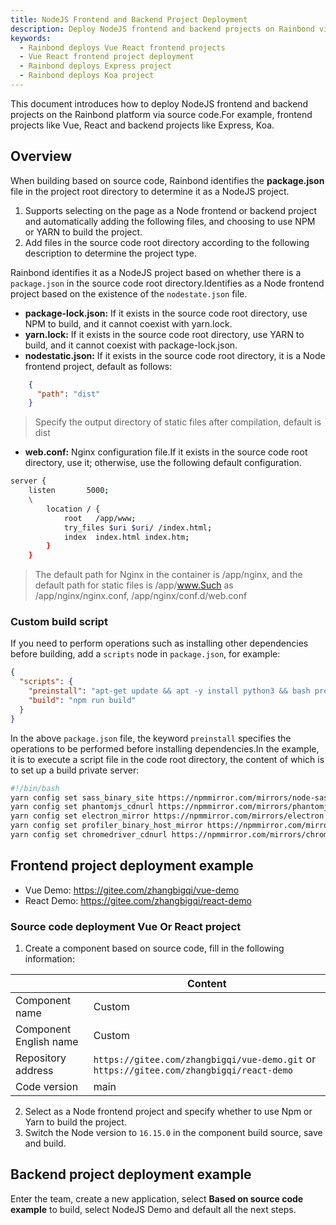 ```yaml
---
title: NodeJS Frontend and Backend Project Deployment
description: Deploy NodeJS frontend and backend projects on Rainbond via source code.For example, frontend projects like Vue, React and backend projects like Express, Koa.
keywords:
  - Rainbond deploys Vue React frontend projects
  - Vue React frontend project deployment
  - Rainbond deploys Express project
  - Rainbond deploys Koa project
---
```


This document introduces how to deploy NodeJS frontend and backend projects on the Rainbond platform via source code.For example, frontend projects like Vue, React and backend projects like Express, Koa.

## Overview

When building based on source code, Rainbond identifies the **package.json** file in the project root directory to determine it as a NodeJS project.

1. Supports selecting on the page as a Node frontend or backend project and automatically adding the following files, and choosing to use NPM or YARN to build the project.
2. Add files in the source code root directory according to the following description to determine the project type.

Rainbond identifies it as a NodeJS project based on whether there is a `package.json` in the source code root directory.Identifies as a Node frontend project based on the existence of the `nodestate.json` file.

- **package-lock.json:** If it exists in the source code root directory, use NPM to build, and it cannot coexist with yarn.lock.
- **yarn.lock:** If it exists in the source code root directory, use YARN to build, and it cannot coexist with package-lock.json.
- **nodestatic.json:** If it exists in the source code root directory, it is a Node frontend project, default as follows:

```json
    {
      "path": "dist"
    }
```

> Specify the output directory of static files after compilation, default is dist
- **web.conf:** Nginx configuration file.If it exists in the source code root directory, use it; otherwise, use the following default configuration.

```bash
server {
    listen       5000;
    \
        location / {
            root   /app/www;
            try_files $uri $uri/ /index.html;
            index  index.html index.htm;
        }
    }
```
  > The default path for Nginx in the container is /app/nginx, and the default path for static files is /app/www.Such as /app/nginx/nginx.conf, /app/nginx/conf.d/web.conf

### Custom build script

If you need to perform operations such as installing other dependencies before building, add a `scripts` node in `package.json`, for example:

```json
{
  "scripts": {
    "preinstall": "apt-get update && apt -y install python3 && bash preinstall.sh",
    "build": "npm run build"
  }
}
```

In the above `package.json` file, the keyword `preinstall` specifies the operations to be performed before installing dependencies.In the example, it is to execute a script file in the code root directory, the content of which is to set up a build private server:

```bash
#!/bin/bash
yarn config set sass_binary_site https://npmmirror.com/mirrors/node-sass --global
yarn config set phantomjs_cdnurl https://npmmirror.com/mirrors/phantomjs --global
yarn config set electron_mirror https://npmmirror.com/mirrors/electron --global
yarn config set profiler_binary_host_mirror https://npmmirror.com/mirrors/node-inspector --global
yarn config set chromedriver_cdnurl https://npmmirror.com/mirrors/chromedriver --global
```

## Frontend project deployment example

- Vue Demo: https://gitee.com/zhangbigqi/vue-demo
- React Demo: https://gitee.com/zhangbigqi/react-demo

### Source code deployment Vue Or React project

1. Create a component based on source code, fill in the following information:

|                        | Content                                                                                  |
| ---------------------- | ---------------------------------------------------------------------------------------- |
| Component name         | Custom                                                                                   |
| Component English name | Custom                                                                                   |
| Repository address     | `https://gitee.com/zhangbigqi/vue-demo.git` or `https://gitee.com/zhangbigqi/react-demo` |
| Code version           | main                                                                                     |

2. Select as a Node frontend project and specify whether to use Npm or Yarn to build the project.
3. Switch the Node version to `16.15.0` in the component build source, save and build.

## Backend project deployment example

Enter the team, create a new application, select **Based on source code example** to build, select NodeJS Demo and default all the next steps.
